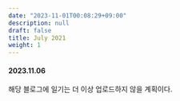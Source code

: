 ```yaml
---
date: "2023-11-01T00:08:29+09:00"
description: null
draft: false
title: July 2021
weight: 1
---
```


#### 2023.11.06
해당 블로그에 일기는 더 이상 업로드하지 않을 계획이다.
